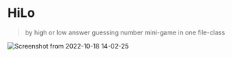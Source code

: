 # HiLo
> by high or low answer guessing number mini-game in one file-class

![Screenshot from 2022-10-18 14-02-25](https://user-images.githubusercontent.com/41595475/231373823-59b4e133-3e29-405c-ad30-597723da5f92.png)
